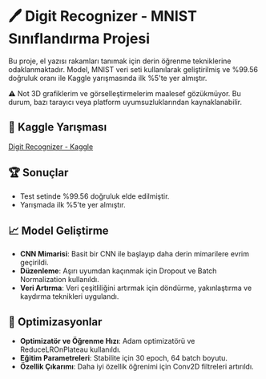 
# 🖊 Digit Recognizer - MNIST Sınıflandırma Projesi

Bu proje, el yazısı rakamları tanımak için derin öğrenme tekniklerine odaklanmaktadır. Model, MNIST veri seti kullanılarak geliştirilmiş ve %99.56 doğruluk oranı ile Kaggle yarışmasında ilk %5'te yer almıştır.

⚠️ Not
3D grafiklerim ve görselleştirmelerim maalesef gözükmüyor. Bu durum, bazı tarayıcı veya platform uyumsuzluklarından kaynaklanabilir.

## 🔗 Kaggle Yarışması
[Digit Recognizer - Kaggle](https://www.kaggle.com/c/digit-recognizer)

## 🏆 Sonuçlar
- Test setinde %99.56 doğruluk elde edilmiştir.
- Yarışmada ilk %5'te yer almıştır.

## 📈 Model Geliştirme
- **CNN Mimarisi**: Basit bir CNN ile başlayıp daha derin mimarilere evrim geçirildi.
- **Düzenleme**: Aşırı uyumdan kaçınmak için Dropout ve Batch Normalization kullanıldı.
- **Veri Artırma**: Veri çeşitliliğini artırmak için döndürme, yakınlaştırma ve kaydırma teknikleri uygulandı.

## 🔧 Optimizasyonlar
- **Optimizatör ve Öğrenme Hızı**: Adam optimizatörü ve ReduceLROnPlateau kullanıldı.
- **Eğitim Parametreleri**: Stabilite için 30 epoch, 64 batch boyutu.
- **Özellik Çıkarımı**: Daha iyi özellik öğrenimi için Conv2D filtreleri artırıldı.
